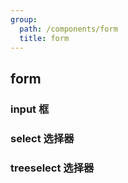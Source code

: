 ```yaml
---
group:
  path: /components/form
  title: form
---
```


## form

### input 框

<code src='./demos/input.jsx'></code>

### select 选择器

<code src='./demos/select.jsx'></code>

### treeselect 选择器

<code src='./demos/treeselect.jsx'></code>

<code src='./demos/base-2.jsx'></code>
